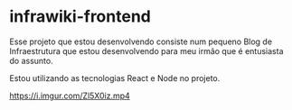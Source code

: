 # infrawiki-frontend

Esse projeto que estou desenvolvendo consiste num pequeno Blog de Infraestrutura que estou desenvolvendo para meu irmão que é entusiasta do assunto.

Estou utilizando as tecnologias React e Node no projeto.

https://i.imgur.com/Zl5X0iz.mp4
